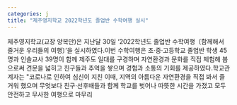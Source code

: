 ```yaml
---
categories: j
title: "제주영지학교 2022학년도 졸업반 수학여행 실시"
---
```

제주영지학교(교장 양복만)은 지난달 30일 ‘2022학년도 졸업반 수학여행〔함께해서 즐거운 우리들의 여행〕’을 실시하였다.이번 수학여행은 초·중·고등학교 졸업반 학생 45명과 인솔교사 39명이 함께 제주도 일대를 구경하며 자연환경과 문화를 직접 체험해 봄으로써 견문을 넓히고 친구들과 추억을 쌓으며 경험과 소통의 기회를 제공하였다.학교관계자는 "코로나로 인하여 심신이 지친 이때, 지역의 아름다운 자연환경을 직접 봐서 즐거워 했으며 무엇보다 친구·선후배들과 함께 학교를 벗어나 따뜻한 시간을 가졌고 모두 안전하고 무사한 여행으로 마무리